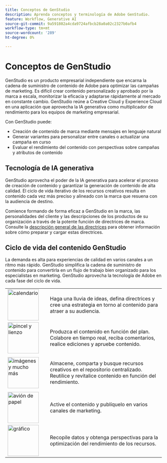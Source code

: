 ```yaml
---
title: Conceptos de GenStudio
description: Aprenda conceptos y terminología de Adobe GenStudio.
feature: Workflow, Generative AI
source-git-commit: 9a591802a4cda9724afbcb28a0a02c2327b0afb4
workflow-type: tm+mt
source-wordcount: '289'
ht-degree: 0%

---
```



# Conceptos de GenStudio

GenStudio es un producto empresarial independiente que encarna la cadena de suministro de contenido de Adobe para optimizar las campañas de marketing. Es difícil crear contenido personalizado y aprobado por la marca a escala, monitorizar la eficacia y adaptarse rápidamente al mercado en constante cambio. GenStudio reúne a Creative Cloud y Experience Cloud en una aplicación que aprovecha la IA generativa como multiplicador de rendimiento para los equipos de marketing empresarial.

Con GenStudio puede:

- Creación de contenido de marca mediante mensajes en lenguaje natural
- Generar variantes para personalizar entre canales o actualizar una campaña en curso
- Evaluar el rendimiento del contenido con perspectivas sobre campañas y atributos de contenido

## Tecnología de IA generativa

GenStudio aprovecha el poder de la IA generativa para acelerar el proceso de creación de contenido y garantizar la generación de contenido de alta calidad. El ciclo de vida iterativo de los recursos creativos resulta en contenido cada vez más preciso y alineado con la marca que resuena con la audiencia de destino.

Comience formando de forma eficaz a GenStudio en la marca, las personalidades del cliente y las descripciones de los productos de su organización a través de la potente función de directrices de marca. Consulte la [descripción general de las directrices](../user-guide/guidelines/overview.md) para obtener información sobre cómo preparar y cargar estas directrices.

## Ciclo de vida del contenido GenStudio

La demanda es alta para experiencias de calidad en varios canales a un ritmo más rápido. GenStudio simplifica la cadena de suministro de contenido para convertirla en un flujo de trabajo bien organizado para los especialistas en marketing. GenStudio aprovecha la tecnología de Adobe en cada fase del ciclo de vida.

<table style="table-layout:fixed">
<tr style="border: 0;">
    <td style="width: 120px;">
       <img alt="calendario" src="../assets/csc-workflow-planning.svg" width="100">
    </td>
    <td>
        <p>Haga una lluvia de ideas, defina directrices y cree una estrategia en torno al contenido para atraer a su audiencia.</p>
    </td>
</tr>
<tr style="border: 0;">
    <td style="width: 120px;">
        <img alt="pincel y lienzo" src="../assets/csc-creation-production.svg" width="100">
    </td>
    <td>
        <p>Produzca el contenido en función del plan. Colabore en tiempo real, reciba comentarios, realice ediciones y apruebe contenido.</p>
    </td>
</tr>
<tr style="border: 0;">
    <td style="width: 120px;">
        <img alt="imágenes y mucho más" src="../assets/csc-content-mgmt.svg" width="100">
    </td>
    <td>
        <p>Almacene, comparta y busque recursos creativos en el repositorio centralizado. Reutilice y revitalice contenido en función del rendimiento.</p>
    </td>
</tr>
<tr style="border: 0;">
    <td style="width: 120px;">
        <img alt="avión de papel" src="../assets/csc-delivery-activation.svg" width="100">
    </td>
    <td>
        <p>Active el contenido y publíquelo en varios canales de marketing.</P>
    </td>
</tr>
<tr style="border: 0;">
    <td style="width: 120px;">
        <img alt="gráfico" src="../assets/csc-reporting-insights.svg" width="100">
    </td>
    <td>
        <p>Recopile datos y obtenga perspectivas para la optimización del rendimiento de los recursos.</p>
    </td>
</tr>
</table>

